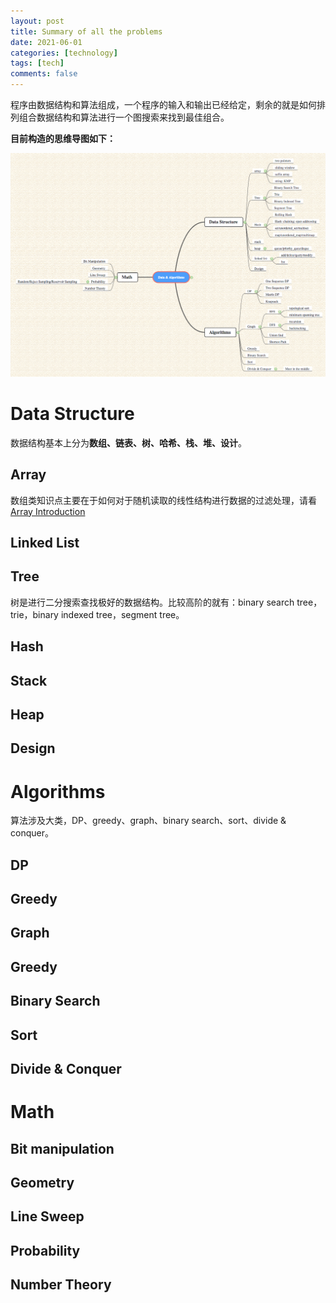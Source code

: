 ```yaml
---
layout: post
title: Summary of all the problems
date: 2021-06-01
categories: [technology]
tags: [tech]
comments: false
---
```




程序由数据结构和算法组成，一个程序的输入和输出已经给定，剩余的就是如何排列组合数据结构和算法进行一个图搜索来找到最佳组合。



**目前构造的思维导图如下：**

![Algorithm Classification](../images/leetcode.png)



# Data Structure

数据结构基本上分为**数组、链表、树、哈希、栈、堆、设计**。




## Array 

数组类知识点主要在于如何对于随机读取的线性结构进行数据的过滤处理，请看[Array Introduction](http://yuchenspace.info/array/)



## Linked List



## Tree

树是进行二分搜索查找极好的数据结构。比较高阶的就有：binary search tree，trie，binary indexed tree，segment tree。



## Hash 



## Stack



## Heap



## Design





# Algorithms

算法涉及大类，DP、greedy、graph、binary search、sort、divide & conquer。

 

## DP



## Greedy



## Graph



## Greedy



## Binary Search



## Sort



## Divide & Conquer





# Math



## Bit manipulation



## Geometry



## Line Sweep



## Probability 



## Number Theory



